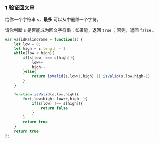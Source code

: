 ### [1.验证回文串](https://leetcode.cn/problems/valid-palindrome-ii/)

给你一个字符串 `s`，**最多** 可以从中删除一个字符。

请你判断 `s` 是否能成为回文字符串：如果能，返回 `true` ；否则，返回 `false` 。

```javascript
var validPalindrome = function(s) {
    let low = 0;
    let high = s.length - 1
    while(low < high){
        if(s[low] === s[high]){
            low++
            high--
        }else{
            return isValid(s,low+1,high) || isValid(s,low,high-1)
        }
    }

    function isValid(s,low,high){
        for(;low<high; low++,high--){
            if(s[low] !== s[high]){
                return false
            }
        }
        return true
    }
    return true
};
```

